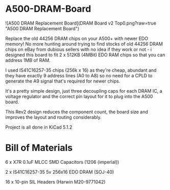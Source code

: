 # A500-DRAM-Board
![A500 DRAM Replacement Board](DRAM Board v2 Top0.png?raw=true "A500 DRAM Replacement Board")

Replace the old 44256 DRAM chips on your A500+ with newer EDO memory! No more hunting around trying to find stocks of old 44256 DRAM chips on eBay from dubious sellers with no idea if they work or not - i designed this board to fit 2 x 512KB (4MBit) EDO RAM chips so that you can address 1MB of RAM.

I used IS41C16257-35 chips (256k x 16) as they're cheap, abundant and they have exactly 9 address lines (A0 to A8) so no need for a CPLD to generate the A9 signal that's required for newer chips.

It's a pretty simple design, just three decoupling caps for each DRAM IC, a voltage regulator and the correct pin layout for it to plug into the A500 board. 

This Rev2 design reduces the component count, the board size and improves the layout and routing considerably.

Project is all done in KiCad 5.1.2

# Bill of Materials

6 x X7R 0.1uF MLCC SMD Capacitors (1206 (imperial))

2 x IS41C16257-35 5v 256x16 EDO DRAM (SOJ-40)

16 x 10-pin SIL Headers (Harwin M20-9771042)
